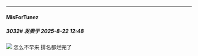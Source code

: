 ﻿
*****

####  MisForTunez  
##### 3032#       发表于 2025-8-22 12:48

<img src="https://p.sda1.dev/26/10b61f087f1b7ae0b99661d448e266f4/CMP_20250822124625170.png" referrerpolicy="no-referrer">
怎么不早来 排名都烂完了

